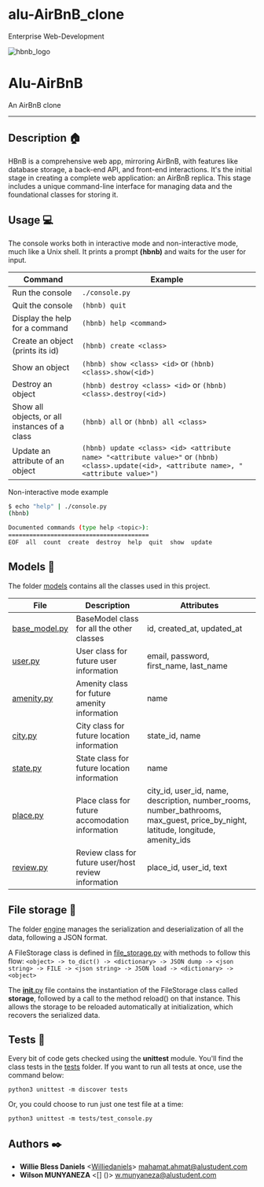 # alu-AirBnB_clone

Enterprise Web-Development

![hbnb_logo](https://github-production-user-asset-6210df.s3.amazonaws.com/125483758/296554473-4d09e883-3934-4f8e-86a1-a495a34bb34a.png?X-Amz-Algorithm=AWS4-HMAC-SHA256&X-Amz-Credential=AKIAVCODYLSA53PQK4ZA%2F20240120%2Fus-east-1%2Fs3%2Faws4_request&X-Amz-Date=20240120T121040Z&X-Amz-Expires=300&X-Amz-Signature=2daf41ae4fd88fae6cb99255de2f3059ee8ef70e1b7327c05c9118bd519889b3&X-Amz-SignedHeaders=host&actor_id=127387354&key_id=0&repo_id=742815829)

<h1 (align="center")>Alu-AirBnB</h1>
<p [align="center"]>An AirBnB clone</p>

---

## Description :house:

HBnB is a comprehensive web app, mirroring AirBnB, with features like database storage, a back-end API, and front-end interactions. It's the initial stage in creating a complete web application: an AirBnB replica. This stage includes a unique command-line interface for managing data and the foundational classes for storing it.

## Usage :computer:

The console works both in interactive mode and non-interactive mode, much like a Unix shell.
It prints a prompt **(hbnb)** and waits for the user for input.

Command | Example
------- | -------
Run the console | ```./console.py```
Quit the console | ```(hbnb) quit```
Display the help for a command | ```(hbnb) help <command>```
Create an object (prints its id)| ```(hbnb) create <class>```
Show an object | ```(hbnb) show <class> <id>``` or ```(hbnb) <class>.show(<id>)```
Destroy an object | ```(hbnb) destroy <class> <id>``` or ```(hbnb) <class>.destroy(<id>)```
Show all objects, or all instances of a class | ```(hbnb) all``` or ```(hbnb) all <class>```
Update an attribute of an object | ```(hbnb) update <class> <id> <attribute name> "<attribute value>"``` or ```(hbnb) <class>.update(<id>, <attribute name>, "<attribute value>")```

Non-interactive mode example

```bash
$ echo "help" | ./console.py
(hbnb)

Documented commands (type help <topic>):
========================================
EOF  all  count  create  destroy  help  quit  show  update
```

## Models :penguin:

The folder [models](./models/) contains all the classes used in this project.

File | Description | Attributes
---- | ----------- | ----------
[base_model.py](./models/base_model.py) | BaseModel class for all the other classes | id, created_at, updated_at
[user.py](./models/user.py) | User class for future user information | email, password, first_name, last_name
[amenity.py](./models/amenity.py) | Amenity class for future amenity information | name
[city.py](./models/city.py) | City class for future location information | state_id, name
[state.py](./models/state.py) | State class for future location information | name
[place.py](./models/place.py) | Place class for future accomodation information | city_id, user_id, name, description, number_rooms, number_bathrooms, max_guest, price_by_night, latitude, longitude, amenity_ids
[review.py](./models/review.py) | Review class for future user/host review information | place_id, user_id, text

## File storage :baggage_claim:

The folder [engine](./models/engine/) manages the serialization and deserialization of all the data, following a JSON format.

A FileStorage class is defined in [file_storage.py](./models/engine/file_storage.py) with methods to follow this flow:
```<object> -> to_dict() -> <dictionary> -> JSON dump -> <json string> -> FILE -> <json string> -> JSON load -> <dictionary> -> <object>```

The [**init**.py](./models/__init__.py) file contains the instantiation of the FileStorage class called **storage**, followed by a call to the method reload() on that instance.
This allows the storage to be reloaded automatically at initialization, which recovers the serialized data.

## Tests :straight_ruler:

Every bit of code gets checked using the **unittest** module.
You'll find the class tests in the [tests](./tests) folder.
If you want to run all tests at once, use the command below:

```text
python3 unittest -m discover tests
```

Or, you could choose to run just one test file at a time:

```text
python3 unittest -m tests/test_console.py
```

## Authors :black_nib:

* **Willie Bless Daniels** <[Williedaniels](https://github.com/MAHAMAT263)> <mahamat.ahmat@alustudent.com>
* **Wilson MUNYANEZA** <[] ()> <w.munyaneza@alustudent.com>
